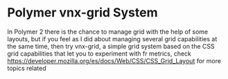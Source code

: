 # Polymer vnx-grid System

In Polymer 2 there is the chance to manage grid with the help of some layouts, but if you feel as I did about managing several grid capabilities at the same time, then try vnx-grid, a simple grid system based on the CSS grid capabilities that let you to experiment with fr metrics, check https://developer.mozilla.org/es/docs/Web/CSS/CSS_Grid_Layout  for more topics related

